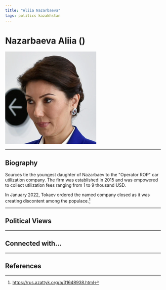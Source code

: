 ```yaml
---
title: "Aliia Nazarbaeva"
tags: politics kazakhstan 
---
```


# Nazarbaeva Aliia ()

![alt](../assets/images/alia_nazarbaeva.png)

_ _ _

## Biography

Sources tie the youngest daughter of Nazarbaev to the "Operator ROP" car utilization company. The firm was established in 2015 and was empowered to collect utilization fees ranging from 1 to 9 thousand USD. 

In January 2022, Tokaev ordered the named company closed as it was creating discontent among the populace.[^1]

_ _ _

## Political Views


_ _ _ 

## Connected with...


_ _ _

## References

[^1]: https://rus.azattyk.org/a/31648938.html
[^2]: 
[^3]: 
[^4]: 


